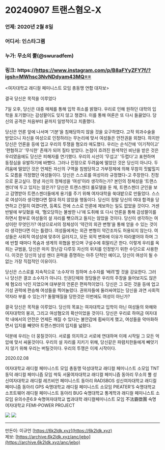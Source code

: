 # 20240907 트랜스혐오-X
### 언제: 2020년 2월 8일
### 어디서: 인스타그램
### 누가: 무소의 뿔(@swuradfem)
### 링크: https://https://www.instagram.com/p/B8aFYyZFY7f/?igsh=MWhsc3NvNDdyam43MQ==

<여자대학교 래디컬 페미니스트 모임 총동맹 연합 대자보>

결국 당신은 목적을 이루었다

7일 오후, 당신은 대중 매체를 통해 입학 취소를 밝혔다. 우리로 인해 원하던 대학의 입학을 포기했다는 감성팔이도 잊지 않고 챙겼다. 이를 통해 여론은 또 다시 들끓었다. 당신의 공격은 처음부터 끝까지 일방적이고 치졸했다.

당신은 언론 앞에 나서며 ‘기분’을 침해당하지 않을 것을 요구하였다. 고작 외과수술을 받았으니 자신을 여성으로 인정하라는 무논리에 맞서 여성들은 안전권을 외쳤다. 하지만 당신은 언론을 등에 업고 우리의 투쟁을 혐오라 매도했다. 우리는 순식간에 ‘이기적이고’ ‘편협하고’ ‘무식한’ 존재가 되어 질타 받았다. 논점이 흐려진 원색적인 비난을 받은 것은 우리였음에도 당신은 피해자를 연기했다. 우리의 시선이 ‘무섭고’ ‘두렵다’고 표현하며 동정심을 유발하기에 바빴다. 그러나 진정으로 두려움에 떨었던 것은 당신이 아니다. 두려움에 떨었던 것은 언제든 자신의 구역을 침범당하고 가부장제에 의해 무참히 짓밟힐지도 모름을 걱정했던 여성들이다. 
당신은 스스로를 여성이라 규정했다-고 주장한다. 진정으로 묻고싶다. 정녕 자신의 정체성을 ‘여성’이라 생각하는가? 본인의 정체성을 ‘트랜스젠더’에 두고 있지는 않은가? 당신은 트랜스젠더 롤모델을 둔 채, 트랜스젠더 군인을 보고 감명받아 트랜스젠더들에게 용기를 주기 위해 여자대학을 쑥대밭으로 만들었다. 스스로 여성이라 생각했다면 절대 하지 않았을 행동이다. 당신이 정말 당신의 여대 합격을 당연하고 간절히 여겼다면, 등록도 전에 스스로 언론에 제보하는 일도 없었을 것이다. 거센 반발에 부딪혔을 때, ‘혐오당하는 불쌍한 나’에 도취해 또 다시 언론을 통해 감성팔이를 하면서 함부로 여성들의 설 자리를 뺏으려고 들지는 않았을 것이다. 
당신이 생각하는 여성이란 무엇인가? 여성으로서의 정체성이 ‘약간의 외관 변형’을 통해 얻을 수 있는 것이라 생각한다면 이는 틀렸다. 여성들에게는 외관 변형이 약간조차도 허용되지 않는다. 여성들은 사회적 여성성에 맞추어 길러지고, 모든 외적 변화에 이유가 따라붙어야 하며 그에 반할 때마다 목숨과 생계의 위협을 받으며 구설수에 휘말리곤 한다. 이렇게 우리를 옥죄는 규범을, 당신은 마치 장난감 다루듯 자신의 위치를 인정받기 위한 수단으로 사용한다. 이것은 당신의 남성 젠더 권력을 증명하는 아주 단적인 예이고, 당신이 여성이 될 수 없는 가장 직접적인 이유이다.

당신은 스스로를 지속적으로 ‘소수자’라 칭하며 소수자를 ‘배려’할 것을 강요한다. 그러나 당신은 결코 소수자가 아니다. 인권단체와 정당들은 우리의 주장을 들어보지도 않은 채 혐오라 낙인 지었으며 대부분의 언론은 편파적이었다. 당신은 그 모든 것을 등에 업고 기성 권력에 편승해 여성들을 찍어눌렀다. 권위자들에 둘러싸여있는 당신을 과연 사회적 약자라 부를 수 있는가? 돌팔매질을 당한것은 이번에도 여성이 아닌가?

결국 당신은 목적을 이루었다. 당신의 목표는 여자대학교 입학이 아닌 여성들의 와해와 여자대학의 붕괴, 그리고 여성혐오의 확산이었을 것이다. 당신은 우리로 하여금 여자대학 내에서의 안전은 언제든 깨질 수 있다는 불안감에 휩싸이게 했고, 여성들을 악마화하면서 입지를 빼앗아 트랜스젠더의 입지를 넓혔다.

덕분에 우리는 더 뭉칠것이다. 서로를 의지하고 서로에 연대하며 이제 시작일 그 모든 억압에 맞서 싸울것이다. 우리의 설 자리를 지키기 위해, 당신같은 파렴치한들에게 빼앗기지 않기 위해 우리는 버틸것이다. 우리의 투쟁은 이제 시작이다.

2020.02.08

여자대학교 래디컬 페미니스트 모임 총동맹
덕성대학교 래디컬 페미니스트 소모임 TNT
동덕 래디컬 페미니즘 모임 싹둑
서울여자대학교 래디컬 페미니즘 동아리 무소의 뿔
성신여자대학교 래디컬 레즈비언 페미니스트 동아리 RADSBOS
성신여자대학교 래디컬 페미니즘 동아리 GPS
숙명대학교 래디컬 페미니스트 소모임 PIEATER'S
숙명대학교 소프트웨어 래디컬 페미니스트 동아리 BUG
숙명대학교 통계학과 래디컬 페미니스트 소모임 유의수준6.9
숙명여자대학교 법과대학 래디컬페미니스트 모임 不法霸徾團
 숙명여자대학교 FEMI-POWER PROJECT

![](https://archive.6k2ldk.xyz/hate/20200208-trans-insta/1.jpg)
![](https://archive.6k2ldk.xyz/hate/20200208-trans-insta/2.jpg)

------------------
만든이: 이규언 [https://6k2ldk.xyz](https://6k2ldk.xyz) <br>
제보: [https://archive.6k2ldk.xyz/anc/jebo](https://archive.6k2ldk.xyz/anc/jebo)
